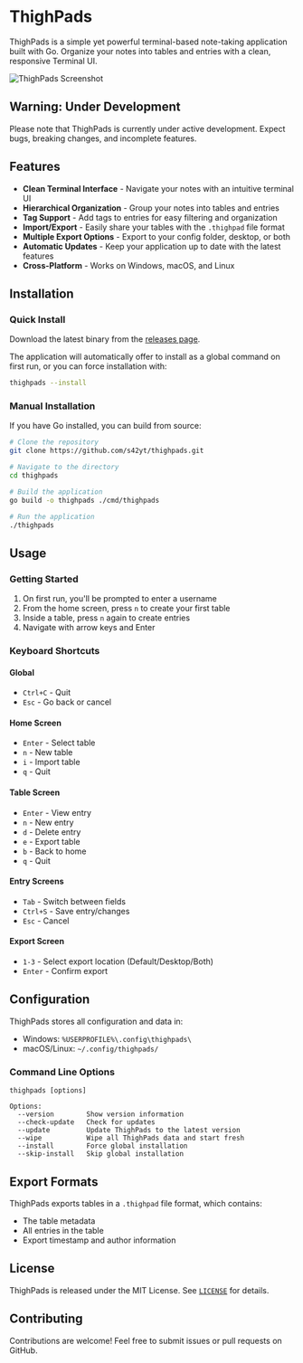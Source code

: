 # ThighPads

ThighPads is a simple yet powerful terminal-based note-taking application built with Go. Organize your notes into tables and entries with a clean, responsive Terminal UI.

![ThighPads Screenshot]()

## Warning: Under Development

Please note that ThighPads is currently under active development. Expect bugs, breaking changes, and incomplete features.

## Features

- **Clean Terminal Interface** - Navigate your notes with an intuitive terminal UI
- **Hierarchical Organization** - Group your notes into tables and entries
- **Tag Support** - Add tags to entries for easy filtering and organization
- **Import/Export** - Easily share your tables with the `.thighpad` file format
- **Multiple Export Options** - Export to your config folder, desktop, or both
- **Automatic Updates** - Keep your application up to date with the latest features
- **Cross-Platform** - Works on Windows, macOS, and Linux

## Installation

### Quick Install

Download the latest binary from the [releases page](https://github.com/s42yt/thighpads/releases).

The application will automatically offer to install as a global command on first run, or you can force installation with:

```bash
thighpads --install
```

### Manual Installation

If you have Go installed, you can build from source:

```bash
# Clone the repository
git clone https://github.com/s42yt/thighpads.git

# Navigate to the directory
cd thighpads

# Build the application
go build -o thighpads ./cmd/thighpads

# Run the application
./thighpads
```

## Usage

### Getting Started

1. On first run, you'll be prompted to enter a username
2. From the home screen, press `n` to create your first table
3. Inside a table, press `n` again to create entries
4. Navigate with arrow keys and Enter

### Keyboard Shortcuts

#### Global
- `Ctrl+C` - Quit
- `Esc` - Go back or cancel

#### Home Screen
- `Enter` - Select table
- `n` - New table
- `i` - Import table
- `q` - Quit

#### Table Screen
- `Enter` - View entry
- `n` - New entry
- `d` - Delete entry
- `e` - Export table
- `b` - Back to home
- `q` - Quit

#### Entry Screens
- `Tab` - Switch between fields
- `Ctrl+S` - Save entry/changes
- `Esc` - Cancel

#### Export Screen
- `1-3` - Select export location (Default/Desktop/Both)
- `Enter` - Confirm export

## Configuration

ThighPads stores all configuration and data in:

- Windows: `%USERPROFILE%\.config\thighpads\`
- macOS/Linux: `~/.config/thighpads/`

### Command Line Options

```
thighpads [options]

Options:
  --version        Show version information
  --check-update   Check for updates
  --update         Update ThighPads to the latest version
  --wipe           Wipe all ThighPads data and start fresh
  --install        Force global installation
  --skip-install   Skip global installation
```

## Export Formats

ThighPads exports tables in a `.thighpad` file format, which contains:
- The table metadata
- All entries in the table
- Export timestamp and author information

## License

ThighPads is released under the MIT License. See [`LICENSE`](LICENSE) for details.

## Contributing

Contributions are welcome! Feel free to submit issues or pull requests on GitHub.